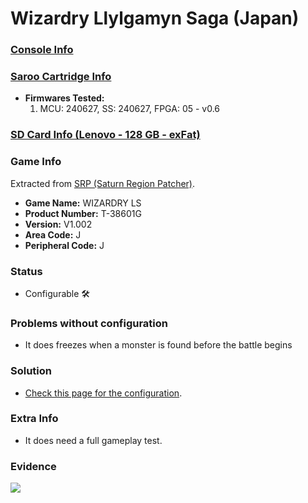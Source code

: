 # Wizardry Llylgamyn Saga (Japan)

### [Console Info](../../../../../Info/Consoles/VA13/README.md)

### [Saroo Cartridge Info](../../../../../Info/Cartridges/RetroGameParadiseStore/1.32F/README.md)

- <b>Firmwares Tested:</b>
  1. MCU: 240627, SS: 240627, FPGA: 05 - v0.6

### [SD Card Info (Lenovo - 128 GB - exFat)](../../../../../Info/SdCards/Lenovo/128GB/exfat/README.md)

### Game Info

Extracted from [SRP (Saturn Region Patcher)](https://segaxtreme.net/resources/saturn-region-patcher.81/download).

- <b>Game Name:</b> WIZARDRY LS
- <b>Product Number:</b> T-38601G
- <b>Version:</b> V1.002
- <b>Area Code:</b> J
- <b>Peripheral Code:</b> J

### Status

- Configurable :hammer_and_wrench:

### Problems without configuration

- It does freezes when a monster is found before the battle begins

### Solution

- [Check this page for the configuration](https://github.com/williamdsw/saroo-configuration-list/blob/master/Regions/Retails/Japan/T-38601G/README.md).

### Extra Info

- It does need a full gameplay test.

### Evidence

[![](https://img.youtube.com/vi/fo9_jg3HVL8/0.jpg)](https://www.youtube.com/watch?v=fo9_jg3HVL8)
